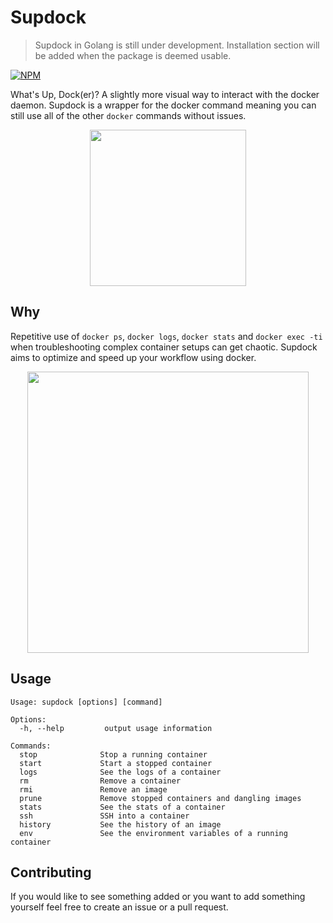 # Supdock
> Supdock in Golang is still under development. Installation section will be added when the package is deemed usable.

[![NPM](https://nodei.co/npm/supdock.png?mini=true)](https://npmjs.org/package/supdock)

What's Up, Dock(er)? A slightly more visual way to interact with the docker daemon. Supdock is a wrapper for the docker command meaning you can still use all of the other `docker` commands without issues.

<p align="center">
<img src="https://i.imgur.com/ATV0nP7.png" width="250">

## Why
Repetitive use of `docker ps`, `docker logs`, `docker stats` and `docker exec -ti` when troubleshooting  complex container setups can get chaotic. Supdock aims to optimize and speed up your workflow using docker.

<p align="center">
<img src="https://i.imgur.com/moY077k.gif" width="450">

## Usage
```
Usage: supdock [options] [command]

Options:      
  -h, --help         output usage information

Commands:
  stop              Stop a running container
  start             Start a stopped container
  logs              See the logs of a container
  rm                Remove a container
  rmi               Remove an image
  prune             Remove stopped containers and dangling images
  stats             See the stats of a container
  ssh               SSH into a container
  history           See the history of an image
  env               See the environment variables of a running container
```

## Contributing
If you would like to see something added or you want to add something yourself feel free to create an issue or a pull request.

